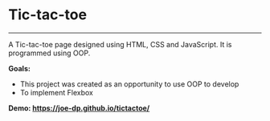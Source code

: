 # Tic-tac-toe
___
A Tic-tac-toe page designed using HTML, CSS and JavaScript. It is programmed using OOP. 

**Goals:**
- This project was created as an opportunity to use OOP to develop
- To implement Flexbox

**Demo: https://joe-dp.github.io/tictactoe/**